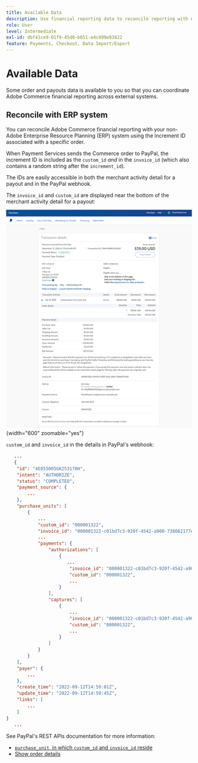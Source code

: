 ```yaml
---
title: Available Data
description: Use financial reporting data to reconcile reporting with non-Commerce systems.
role: User
level: Intermediate
exl-id: dbf41ce9-01f9-45d0-b651-e4c499e83822
feature: Payments, Checkout, Data Import/Export
---
```

# Available Data

Some order and payouts data is available to you so that you can coordinate Adobe Commerce financial reporting across external systems.

## Reconcile with ERP system

You can reconcile Adobe Commerce financial reporting with your non-Adobe Enterprise Resource Planning (ERP) system using the increment ID associated with a specific order.

When Payment Services sends the Commerce order to PayPal, the increment ID is included as the `custom_id` _and_ in the `invoice_id` (which also contains a random string after the `increment_id`).

The IDs are easily accessible in both the merchant activity detail for a payout and in the PayPal webhook.

The `invoice_id` and `custom_id` are displayed near the bottom of the merchant activity detail for a payout:

![`custom_id` in merchant activity detail](assets/merchant-activity-ids.png){width="600" zoomable="yes"}

`custom_id` and `invoice_id` in the details in PayPal's webhook:

``` json
   ...
   {
    "id": "4E855005GK253170H",
    "intent": "AUTHORIZE",
    "status": "COMPLETED",
    "payment_source": {
        ...
    },
    "purchase_units": [
        {
            ...
            "custom_id": "000001322",
            "invoice_id": "000001322-c01bd7c3-920f-4542-a900-738082177e92",
            ...
            "payments": {
                "authorizations": [
                    {
                       ...
                        "invoice_id": "000001322-c01bd7c3-920f-4542-a900-738082177e92",
                        "custom_id": "000001322",
                        ...
                    }
                ],
                "captures": [
                    {
                        ...
                        "invoice_id": "000001322-c01bd7c3-920f-4542-a900-738082177e92",
                        "custom_id": "000001322",
                        ...
                    }
                ]
            }
        }
    ],
    "payer": {
        ...
    },
    "create_time": "2022-09-12T14:59:01Z",
    "update_time": "2022-09-12T14:59:45Z",
    "links": [
        ...
    ]
}
   ...
```

See PayPal's REST APIs documentation for more information:

* [`purchase_unit`, in which `custom_id` and `invoice_id` reside](https://developer.paypal.com/docs/api/orders/v2/#definition-purchase_unit:~:text=Read%20only.-,purchase_unit,-Collapse)
* [Show order details](https://developer.paypal.com/docs/api/orders/v2/#orders_get)
